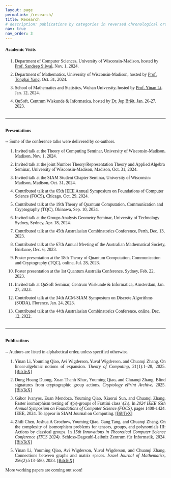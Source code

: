 ```yaml
---
layout: page
permalink: /research/
title: Research
# description: publications by categories in reversed chronological order. generated by jekyll-scholar.
nav: true
nav_order: 3
---
```


<link href="https://fonts.googleapis.com/css2?family=EB+Garamond&display=swap" rel="stylesheet">
<style>
    body {
        font-family: 'Palatino', 'Palatino Linotype', 'Palatino LT STD', 'Book Antiqua', 'Georgia', serif;
    }
    ol.custom-list {
    list-style: decimal;
    padding-left: 30px;
    }
    ol.custom-list li {
    margin-bottom: 10px;
    }
    .popup {
        display: none;
        position: fixed;
        left: 50%;
        top: 50%;
        transform: translate(-50%, -50%);
        border: 2px outset #333;
        padding: 20px;
        background-color: var(--global-bg-color);
        z-index: 1000;
        box-shadow: 0 0 10px rgba(0, 0, 0, 0.1);
        max-width: 90%;
        overflow-y: auto;
    }
    .overlay {
        display: none;
        position: fixed;
        left: 0;
        top: 0;
        width: 100%;
        height: 100%;
        background-color: rgba(0, 0, 0, 0.5);
        z-index: 999;
    }
    .popup-header {
        text-align: right; /* Aligns the close button to the right */
        margin-top: -15px;
    }
    .close-button {
        display: inline-block;
        cursor: pointer;
        font-size: 30px;
        color: #555;
    }
    pre {
        white-space: pre-wrap; /* Ensures the text wraps inside the popup */
        word-wrap: break-word; /* Breaks long words to wrap */
        color: var(--global-text-color); /* Background color of the text inside the popup */
        text-align: left;
        }
</style>

#### Academic Visits
<p style="margin-bottom: 20px;"></p>
<ol class="custom-list">
    <li>Department of Computer Sciences, University of Wisconsin-Madison, hosted by <a href="https://sandeepsilwal.com/">Prof. Sandeep Silwal</a>, Nov. 1, 2024. </li>
    <li>Department of Mathematics, University of Wisconsin-Madison, hosted by <a href="https://people.math.wisc.edu/~tonghaiyang/">Prof. Tonghai Yang</a>, Oct. 31, 2024. </li>
    <li>School of Mathematics and Statistics, Wuhan University, hosted by <a href="https://www.yinanli.com/">Prof. Yinan Li</a>, Jan. 12, 2024. </li>
    <li>QuSoft, Centrum Wiskunde & Informatica, hosted by <a href="https://homepages.cwi.nl/~jop/">Dr. Jop Briët</a>, Jan. 26-27, 2023. </li>
</ol>

<hr style="width: 100%; margin-top: 30px; margin-bottom: 30px;"/>

#### Presentations 
-- Some of the conference talks were delivered by co-authors.

<ol class="custom-list">
    <li>Invited talk at the Theory of Computing Seminar, University of Wisconsin-Madison, Madison, Nov. 1, 2024.</li>
    <li>Invited talk at the joint Number Theory/Representation Theory and Applied Algebra Seminar, University of Wisconsin-Madison, Madison, Oct. 31, 2024.</li>
    <li>Invited talk at the SIAM Student Chapter Seminar, University of Wisconsin-Madison, Madison, Oct. 31, 2024.</li>
    <li>Contributed talk at the 65th IEEE Annual Symposium on Foundations of Computer Science (FOCS), Chicago, Oct. 29, 2024.</li>
    <li>Contributed talk at the 19th Theory of Quantum Computation, Communication and Cryptography (TQC), Okinawa, Sep. 10, 2024.</li>
    <li>Invited talk at the Groups Analysis Geometry Seminar, University of Technology Sydney, Sydney, Apr. 18, 2024.</li>
    <li>Contributed talk at the 45th Australasian Combinatorics Conference, Perth, Dec. 13, 2023.</li>
    <li>Contributed talk at the 67th Annual Meeting of the Australian Mathematical Society, Brisbane, Dec. 6, 2023.</li>
    <li>Poster presentation at the 18th Theory of Quantum Computation, Communication and Cryptography (TQC), online, Jul. 28, 2023.</li>
    <li>Poster presentation at the 1st Quantum Australia Conference, Sydney, Feb. 22, 2023.</li>
    <li>Invited talk at QuSoft Seminar, Centrum Wiskunde & Informatica, Amsterdam, Jan. 27, 2023.</li>
    <li>Contributed talk at the 34th ACM-SIAM Symposium on Discrete Algorithms (SODA), Florence, Jan. 24, 2023.</li>
    <li>Contributed talk at the 44th Australasian Combinatorics Conference, online, Dec. 12, 2022.</li>
</ol>

<hr id="Publications" style="width: 100%; margin-top: 30px; margin-bottom: 30px;"/>

#### Publications
-- Authors are listed in alphabetical order, unless specified otherwise.

<ol class="custom-list" style="text-align: justify;">
    <li>Yinan Li, Youming Qiao, Avi Wigderson, Yuval Wigderson, and Chuanqi Zhang. On linear-algebraic notions of expansion. <em>Theory of Computing</em>, 21(1):1–28, 2025. <a href="#" class="bibTeXLink" data-content-id="content2">[BibTeX]</a></li>
    <li>Dung Hoang Duong, Xuan Thanh Khuc, Youming Qiao, and Chuanqi Zhang. Blind signatures from cryptographic group actions. <em>Cryptology ePrint Archive</em>, 2025. <a href="#" class="bibTeXLink" data-content-id="content5">[BibTeX]</a></li>
    <li>Gábor Ivanyos, Euan Mendoza, Youming Qiao, Xiaorui Sun, and Chuanqi Zhang. Faster isomorphism testing of \(p\)-groups of Frattini class \(2\). In <em>2024 IEEE 65th Annual Symposium on Foundations of Computer Science (FOCS)</em>, pages 1408-1424. IEEE, 2024. To appear in SIAM Journal on Computing. <a href="#" class="bibTeXLink" data-content-id="content4">[BibTeX]</a></li>
    <li>Zhili Chen, Joshua A Grochow, Youming Qiao, Gang Tang, and Chuanqi Zhang. On the complexity of isomorphism problems for tensors, groups, and polynomials III: Actions by classical groups. In <em>15th Innovations in Theoretical Computer Science Conference (ITCS 2024)</em>. Schloss-Dagstuhl-Leibniz Zentrum für Informatik, 2024. <a href="#" class="bibTeXLink" data-content-id="content3">[BibTeX]</a></li>
    <li>Yinan Li, Youming Qiao, Avi Wigderson, Yuval Wigderson, and Chuanqi Zhang. Connections between graphs and matrix spaces. <em>Israel Journal of Mathematics</em>, 256(2):513–580, 2023. <a href="#" class="bibTeXLink" data-content-id="content1">[BibTeX]</a></li>
</ol>

<!-- 
Two more papers in cryptography have been submitted, with more working papers coming out soon!
-->

More working papers are coming out soon!

<div id="overlay" class="overlay"></div>

<div id="popup" class="popup">
    <div class="popup-header">
        <span class="close-button" id="closeButton">&times;</span>
    </div>
    <pre id="popupContent">&nbsp;</pre>
</div>

<script>
document.addEventListener('DOMContentLoaded', function() {

     const contents = {

        content5: 
`@article{duong2025blind,
  title={Blind signatures from cryptographic group actions},
  author={Duong, Dung Hoang and Khuc, Xuan Thanh and Qiao, Youming and Susilo, Willy and Zhang, Chuanqi},
  journal={Cryptology ePrint Archive},
  year={2025}
}`,
        content4: 
`@inproceedings{ivanyos2024faster,
  title={Faster isomorphism testing of $p$-groups of Frattini class $2$},
  author={Ivanyos, G{\'a}bor and Mendoza, Euan and Qiao, Youming and Sun, Xiaorui and Zhang, Chuanqi},
  booktitle={2024 IEEE 65th Annual Symposium on Foundations of Computer Science (FOCS)},
  pages={1408-1424},
  year={2024},
  organization={IEEE},
  note={To appear in SIAM Journal on Computing.}
}`,
        content3: 
`@inproceedings{chen2023complexity,
  title={On the complexity of isomorphism problems for tensors, groups, and polynomials III: actions by classical groups},
  author={Chen, Zhili and Grochow, Joshua A and Qiao, Youming and Tang, Gang and Zhang, Chuanqi},
  booktitle={15th Innovations in Theoretical Computer Science Conference (ITCS 2024)},
  year={2024},
  organization={Schloss-Dagstuhl-Leibniz Zentrum f{\"u}r Informatik}
}`,
        content2: 
`@article{li2025linear,
  title={On Linear-Algebraic Notions of Expansion},
  author={Li, Yinan and Qiao, Youming and Wigderson, Avi and Wigderson, Yuval and Zhang, Chuanqi},
  journal={Theory of Computing},
  volume={21},
  number={1},
  pages={1--28},
  year={2025}
}`,
        content1: 
`@article{li2023connections,
  title={Connections between graphs and matrix spaces},
  author={Li, Yinan and Qiao, Youming and Wigderson, Avi and Wigderson, Yuval and Zhang, Chuanqi},
  journal={Israel Journal of Mathematics},
  volume={256},
  number={2},
  pages={513--580},
  year={2023},
  publisher={Springer}
}`
    };

    document.querySelectorAll('.bibTeXLink').forEach(function(link) {
        link.addEventListener('click', function(event) {
            event.preventDefault();
            const contentId = link.getAttribute('data-content-id');
            const content = contents[contentId];
            document.getElementById('popupContent').textContent = content;
            document.getElementById('popup').style.display = 'block';
            document.getElementById('overlay').style.display = 'block';
        });
    });

    document.getElementById('closeButton').addEventListener('click', function() {
        document.getElementById('popup').style.display = 'none';
        document.getElementById('overlay').style.display = 'none';
    });

    document.getElementById('overlay').addEventListener('click', function() {
        document.getElementById('popup').style.display = 'none';
        document.getElementById('overlay').style.display = 'none';
    });
});
</script>
